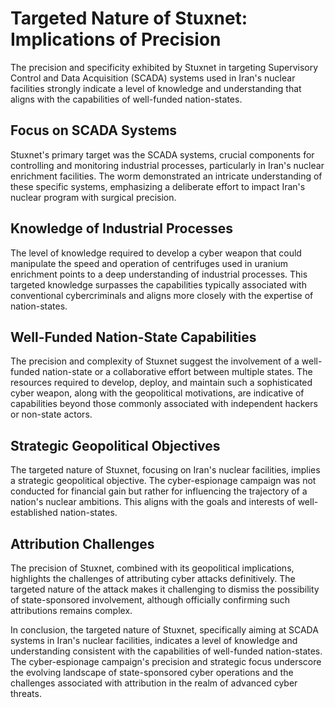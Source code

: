 # Targeted Nature of Stuxnet: Implications of Precision

The precision and specificity exhibited by Stuxnet in targeting Supervisory Control and Data Acquisition (SCADA) systems used in Iran's nuclear facilities strongly indicate a level of knowledge and understanding that aligns with the capabilities of well-funded nation-states.

## Focus on SCADA Systems

Stuxnet's primary target was the SCADA systems, crucial components for controlling and monitoring industrial processes, particularly in Iran's nuclear enrichment facilities. The worm demonstrated an intricate understanding of these specific systems, emphasizing a deliberate effort to impact Iran's nuclear program with surgical precision.

## Knowledge of Industrial Processes

The level of knowledge required to develop a cyber weapon that could manipulate the speed and operation of centrifuges used in uranium enrichment points to a deep understanding of industrial processes. This targeted knowledge surpasses the capabilities typically associated with conventional cybercriminals and aligns more closely with the expertise of nation-states.

## Well-Funded Nation-State Capabilities

The precision and complexity of Stuxnet suggest the involvement of a well-funded nation-state or a collaborative effort between multiple states. The resources required to develop, deploy, and maintain such a sophisticated cyber weapon, along with the geopolitical motivations, are indicative of capabilities beyond those commonly associated with independent hackers or non-state actors.

## Strategic Geopolitical Objectives

The targeted nature of Stuxnet, focusing on Iran's nuclear facilities, implies a strategic geopolitical objective. The cyber-espionage campaign was not conducted for financial gain but rather for influencing the trajectory of a nation's nuclear ambitions. This aligns with the goals and interests of well-established nation-states.

## Attribution Challenges

The precision of Stuxnet, combined with its geopolitical implications, highlights the challenges of attributing cyber attacks definitively. The targeted nature of the attack makes it challenging to dismiss the possibility of state-sponsored involvement, although officially confirming such attributions remains complex.

In conclusion, the targeted nature of Stuxnet, specifically aiming at SCADA systems in Iran's nuclear facilities, indicates a level of knowledge and understanding consistent with the capabilities of well-funded nation-states. The cyber-espionage campaign's precision and strategic focus underscore the evolving landscape of state-sponsored cyber operations and the challenges associated with attribution in the realm of advanced cyber threats.
